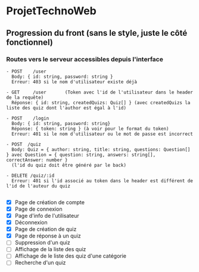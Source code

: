 # ProjetTechnoWeb


## Progression du front (sans le style, juste le côté fonctionnel)

### Routes vers le serveur accessibles depuis l'interface
```
- POST    /user
  Body: { id: string, password: string }
  Erreur: 403 si le nom d'utilisateur existe déjà

- GET     /user       (Token avec l'id de l'utilisateur dans le header de la requête)
  Réponse: { id: string, createdQuizs: Quiz[] } (avec createdQuizs la liste des quiz dont l'author est égal à l'id)

- POST    /login
  Body: { id: string, password: string}
  Réponse: { token: string } (à voir pour le format du token)
  Erreur: 401 si le nom d'utilisateur ou le mot de passe est incorrect

- POST  /quiz
  Body: Quiz = { author: string, title: string, questions: Question[] } avec Question = { question: string, answers: string[], correctAnswer: number }
  (l'id du quiz doit être généré par le back)

- DELETE /quiz/:id
  Erreur: 401 si l'id associé au token dans le header est différent de l'id de l'auteur du quiz
  

```
- [x] Page de création de compte
- [x] Page de connexion
- [x] Page d'info de l'utilisateur
- [x] Déconnexion
- [x] Page de création de quiz
- [x] Page de réponse à un quiz
- [ ] Suppression d'un quiz
- [ ] Affichage de la liste des quiz
- [ ] Affichage de le liste des quiz d'une catégorie
- [ ] Recherche d'un quiz
